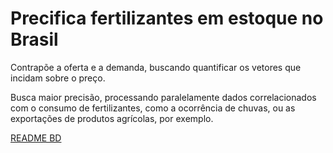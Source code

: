 # Precifica fertilizantes em estoque no Brasil  

Contrapõe a oferta e a demanda, buscando quantificar os vetores que incidam sobre o preço.


Busca maior precisão, processando paralelamente dados correlacionados com o consumo de fertilizantes, como a ocorrência de chuvas, ou as exportações de produtos agrícolas, por exemplo.  

[README BD](http://localhost:8888/edit/git/BD/README.md)

